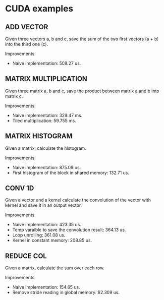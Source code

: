 # CUDA examples

## ADD VECTOR
Given three vectors a, b and c, save the sum of the two first vectors (a + b) into the third one (c).

Improvements:
  - Naive implementation: 508.27 us.

## MATRIX MULTIPLICATION
Given three matrix a, b and c, save the product between matrix a and b into matrix c.

Improvements:
  - Naive implementation: 329.47 ms.
  - Tiled multiplication: 59.755 ms.

## MATRIX HISTOGRAM
Given a matrix, calculate the histogram.

Improvements:
  - Naive implementation: 875.09 us.
  - First histogram of the block in shared memory: 132.71 us.

## CONV 1D
Given a vector and a kernel calculate the convolution of the vector with kernel and save it in an output vector.

Improvements:
  - Naive implementation: 423.35 us.
  - Temp varaible to save the convolution result: 364.13 us.
  - Loop unrolling: 361.08 us.
  - Kernel in constant memory: 208.85 us.

## REDUCE COL
Given a matrix, calculate the sum over each row.

Improvements:
  - Naive implementation: 154.65 us.
  - Remove stride reading in global memory: 92.309 us.